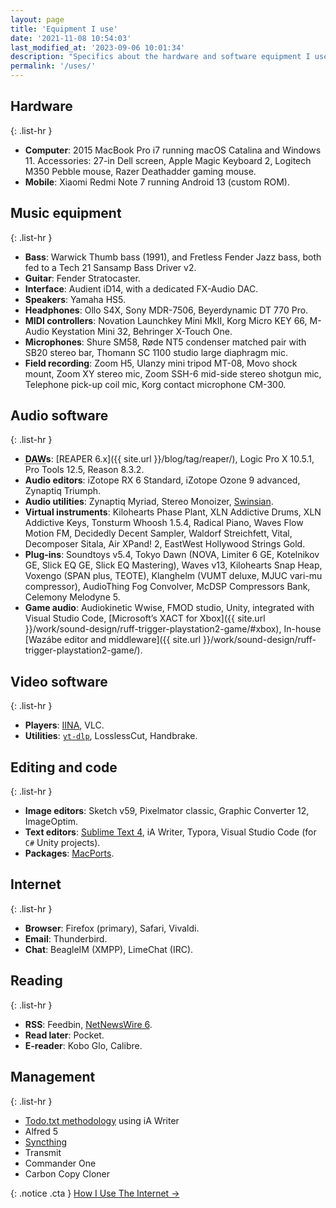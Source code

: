 ```yaml
---
layout: page
title: 'Equipment I use'
date: '2021-11-08 10:54:03'
last_modified_at: '2023-09-06 10:01:34'
description: "Specifics about the hardware and software equipment I use. The page is part of the uses.tech project."
permalink: '/uses/'
---
```

## Hardware

{: .list-hr }
- **Computer**: 2015 MacBook Pro i7 running macOS Catalina and Windows 11. Accessories: 27-in Dell screen, Apple Magic Keyboard 2, Logitech M350 Pebble mouse, Razer Deathadder gaming mouse.
- **Mobile**: Xiaomi Redmi Note 7 running Android 13 (custom ROM).

## Music equipment

{: .list-hr }
- **Bass**: Warwick Thumb bass (1991), and Fretless Fender Jazz bass, both fed to a Tech 21 Sansamp Bass Driver v2.
- **Guitar**: Fender Stratocaster.
- **Interface**: Audient iD14, with a dedicated FX-Audio DAC.
- **Speakers**: Yamaha HS5.
- **Headphones**: Ollo S4X, Sony MDR-7506, Beyerdynamic DT 770 Pro.
- **MIDI controllers**: Novation Launchkey Mini MkII, Korg Micro KEY 66, M-Audio Keystation Mini 32, Behringer X-Touch One.
- **Microphones**: Shure SM58, Røde NT5 condenser matched pair with SB20 stereo bar, Thomann SC 1100 studio large diaphragm mic.
- **Field recording**: Zoom H5, Ulanzy mini tripod MT-08, Movo shock mount, Zoom XY stereo mic, Zoom SSH-6 mid-side stereo shotgun mic, Telephone pick-up coil mic, Korg contact microphone CM-300.

## Audio software

{: .list-hr }
- **<abbr title="Digital Audio Workstation">DAW</abbr>s**: [REAPER 6.x]({{ site.url }}/blog/tag/reaper/), Logic Pro X 10.5.1, Pro Tools 12.5, Reason 8.3.2.
- **Audio editors**: iZotope RX 6 Standard, iZotope Ozone 9 advanced, Zynaptiq Triumph.
- **Audio utilities**: Zynaptiq Myriad, Stereo Monoizer, [Swinsian](http://www.swinsian.com).
- **Virtual instruments**: Kilohearts Phase Plant, XLN Addictive Drums, XLN Addictive Keys, Tonsturm Whoosh 1.5.4, Radical Piano, Waves Flow Motion FM, Decidedly Decent Sampler, Waldorf Streichfett, Vital, Decomposer Sitala, Air XPand! 2, EastWest Hollywood Strings Gold.
- **Plug-ins**: Soundtoys v5.4, Tokyo Dawn (NOVA, Limiter 6 GE, Kotelnikov GE, Slick EQ GE, Slick EQ Mastering), Waves v13, Kilohearts Snap Heap, Voxengo (SPAN plus, TEOTE), Klanghelm (VUMT deluxe, MJUC vari-mu compressor), AudioThing Fog Convolver, McDSP Compressors Bank, Celemony Melodyne 5.
- **Game audio**: Audiokinetic Wwise, FMOD studio, Unity, integrated with Visual Studio Code, [Microsoft’s XACT for Xbox]({{ site.url }}/work/sound-design/ruff-trigger-playstation2-game/#xbox), In-house [Wazábe editor and middleware]({{ site.url }}/work/sound-design/ruff-trigger-playstation2-game/).

## Video software

{: .list-hr }
- **Players**: [IINA](https://iina.io/), VLC.
- **Utilities**: [`yt-dlp`](https://github.com/yt-dlp/yt-dlp), LosslessCut, Handbrake.

## Editing and code

{: .list-hr }
- **Image editors**: Sketch v59, Pixelmator classic, Graphic Converter 12, ImageOptim.
- **Text editors**: [Sublime Text 4](https://tonsky.me/blog/sublime/), iA Writer, Typora, Visual Studio Code (for `C#` Unity projects).
- **Packages**: [MacPorts](https://ports.macports.org/).

## Internet

{: .list-hr }
- **Browser**: Firefox (primary), Safari, Vivaldi.
- **Email**: Thunderbird.
- **Chat**: BeagleIM (XMPP), LimeChat (IRC).

## Reading

{: .list-hr }
- **RSS**: Feedbin, [NetNewsWire 6](https://inessential.com/2023/02/20/on_not_taking_money_for_netnewswire).
- **Read later**: Pocket.
- **E-reader**: Kobo Glo, Calibre.

## Management

{: .list-hr }
- [Todo.txt methodology](https://github.com/todotxt) using iA Writer
- Alfred 5
- [Syncthing](https://syncthing.net/)
- Transmit
- Commander One
- Carbon Copy Cloner

{: .notice .cta }
[How I Use The Internet&nbsp;→](/blog/how-i-use-internet/)